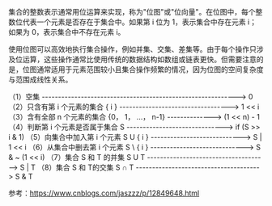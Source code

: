 集合的整数表示通常用位运算来实现，称为"位图"或"位向量"。在位图中，每个整数位代表一个元素是否存在于集合中。如果第 i 位为 1，表示集合中存在元素 i；如果为 0，表示集合中不存在元素 i。  

使用位图可以高效地执行集合操作，例如并集、交集、差集等。由于每个操作只涉及位运算，这些操作通常比使用传统的数据结构如数组或链表更快。但需要注意的是，位图通常适用于元素范围较小且集合操作频繁的情况，因为位图的空间复杂度与范围成线性关系。  

（1）空集 ------------------------------------------------------------> 0
（2）只含有第 i 个元素的集合 { i } ----------------------------------> 1 << i
（3）含有全部 n 个元素的集合 {0， 1， ...， n-1} --------------> (1 << n) - 1
（4）判断第 i 个元素是否属于集合 S ------------------------------> if (S >> i & 1)
（5）向集合中加入第 i 个元素 S U { i } ----------------------------> S | 1 << i
（6）从集合中删去第 i 个元素 S \ { i } -----------------------------> S & ~ (1 << i)
（7）集合 S 和 T 的并集 S U T -------------------------------------> S | T
（8）集合 S 和 T的交集 S ∩ T --------------------------------------> S & T

参考：https://www.cnblogs.com/jaszzz/p/12849648.html  
